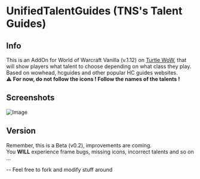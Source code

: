 # UnifiedTalentGuides (TNS's Talent Guides)
## Info
This is an AddOn for World of Warcraft Vanilla (v.1.12) on [Turtle WoW](https://turtle-wow.org/), that will show players what talent to choose depending on what class they play.
Based on wowhead, hcguides and other popular HC guides websites.<br>
⚠️ **For now, do not follow the icons ! Follow the names of the talents !**

## Screenshots
![Image](https://github.com/user-attachments/assets/6488c8ad-6d74-4141-a0e5-180b6a68d05f)

## Version
Remember, this is a Beta (v0.2), improvements are coming.<br>
You **WILL** experience frame bugs, missing icons, incorrect talents and so on ... 


-- Feel free to fork and modify stuff around
